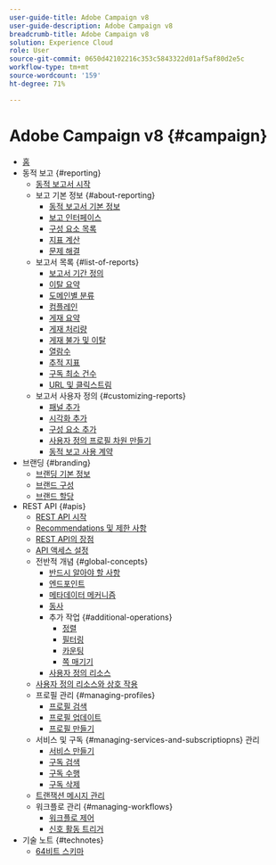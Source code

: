 ```yaml
---
user-guide-title: Adobe Campaign v8
user-guide-description: Adobe Campaign v8
breadcrumb-title: Adobe Campaign v8
solution: Experience Cloud
role: User
source-git-commit: 0650d42102216c353c5843322d01af5af80d2e5c
workflow-type: tm+mt
source-wordcount: '159'
ht-degree: 71%

---
```


# Adobe Campaign v8 {#campaign}

+ [홈](campaign-standard-migration-home.md)
+ 동적 보고 {#reporting}
   + [동적 보고서 시작](reporting/get-started-reporting.md)
   + 보고 기본 정보 {#about-reporting}
      + [동적 보고서 기본 정보](reporting/about-dynamic-reports.md)
      + [보고 인터페이스](reporting/reporting-interface.md)
      + [구성 요소 목록](reporting/list-of-components.md)
      + [지표 계산](reporting/indicator-calculation.md)
      + [문제 해결](reporting/troubleshooting.md)
   + 보고서 목록 {#list-of-reports}
      + [보고서 기간 정의](reporting/defining-the-report-period.md)
      + [이탈 요약](reporting/bounce-summary.md)
      + [도메인별 분류](reporting/breakdown-by-domains.md)
      + [컴플레인](reporting/complaints.md)
      + [게재 요약](reporting/delivery-summary.md)
      + [게재 처리량](reporting/delivery-throughput.md)
      + [게재 불가 및 이탈](reporting/non-deliverables-and-bounces.md)
      + [열람수](reporting/opens.md)
      + [추적 지표](reporting/tracking-indicators.md)
      + [구독 최소 건수](reporting/unsubscriptions.md)
      + [URL 및 클릭스트림](reporting/urls-and-click-streams.md)
   + 보고서 사용자 정의 {#customizing-reports}
      + [패널 추가](reporting/adding-panels.md)
      + [시각화 추가](reporting/adding-visualizations.md)
      + [구성 요소 추가](reporting/adding-components.md)
      + [사용자 정의 프로필 차원 만들기](reporting/creating-a-custom-profile-dimension.md)
      + [동적 보고 사용 계약](reporting/pii-agreement.md)
+ 브랜딩 {#branding}
   + [브랜딩 기본 정보](branding/branding-gs.md)
   + [브랜드 구성](branding/branding-configure.md)
   + [브랜드 할당](branding/branding-assign.md)
+ REST API {#apis}
   + [REST API 시작](api/get-started-apis.md)
   + [Recommendations 및 제한 사항](api/limitations.md)
   + [REST API의 장점](api/why-using-campaign-standard-apis.md)
   + [API 액세스 설정](api/setting-up-api-access.md)
   + 전반적 개념 {#global-concepts}
      + [반드시 알아야 할 사항](api/must-read.md)
      + [엔드포인트](api/endpoints.md)
      + [메타데이터 메커니즘](api/metadata-mechanism.md)
      + [동사](api/verbs.md)
      + 추가 작업 {#additional-operations}
         + [정렬](api/sorting.md)
         + [필터링](api/filtering.md)
         + [카운팅](api/counting.md)
         + [쪽 매기기](api/pagination.md)
      + [사용자 정의 리소스](api/custom-resources.md)
   + [사용자 정의 리소스와 상호 작용](api/interacting-with-custom-resources.md)
   + 프로필 관리 {#managing-profiles}
      + [프로필 검색](api/retrieving-profiles.md)
      + [프로필 업데이트](api/updating-profiles.md)
      + [프로필 만들기](api/creating-profiles-api.md)
   + 서비스 및 구독 {#managing-services-and-subscriptiopns} 관리
      + [서비스 만들기](api/creating-a-service.md)
      + [구독 검색](api/retrieving-subscriptions.md)
      + [구독 수행](api/perform-subscriptions.md)
      + [구독 삭제](api/deleting-subscriptions.md)
   + [트랜잭션 메시지 관리](api/managing-transactional-messages.md)
   + 워크플로 관리 {#managing-workflows}
      + [워크플로 제어](api/controlling-a-workflow.md)
      + [신호 활동 트리거](api/triggering-a-signal-activity.md)
+ 기술 노트 {#technotes}
   + [64비트 스키마](technotes/64-bit-tables.md)

